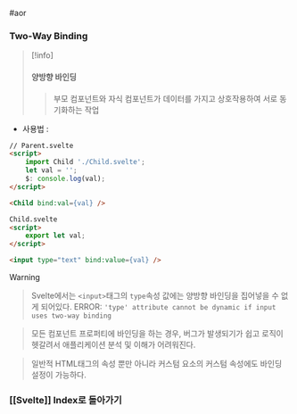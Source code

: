 #aor 
### Two-Way Binding
>[!info]
>#### 양방향 바인딩
>
>>부모 컴포넌트와 자식 컴포넌트가 데이터를 가지고 상호작용하여 서로 동기화하는 작업

- 사용법 : 
```html
// Parent.svelte
<script>
	import Child './Child.svelte';
	let val = '';
	$: console.log(val);
</script>

<Child bind:val={val} />
```

```html
Child.svelte
<script>
	export let val;
</script>

<input type="text" bind:value={val} />
```

>[!warning]
>>Svelte에서는 `<input>`태그의 `type`속성 값에는 양방향 바인딩을 집어넣을 수 없게 되어있다. 
>>ERROR: `'type' attribute cannot be dynamic if input uses two-way binding`
>
>>모든 컴포넌트 프로퍼티에 바인딩을 하는 경우, 버그가 발생되기가 쉽고 로직이 헷갈려서 애플리케이션 분석 및 이해가 어려워진다.
>
>>일반적 HTML태그의 속성 뿐만 아니라 커스텀 요소의 커스텀 속성에도 바인딩 설정이 가능하다.
### [[Svelte]] Index로 돌아가기